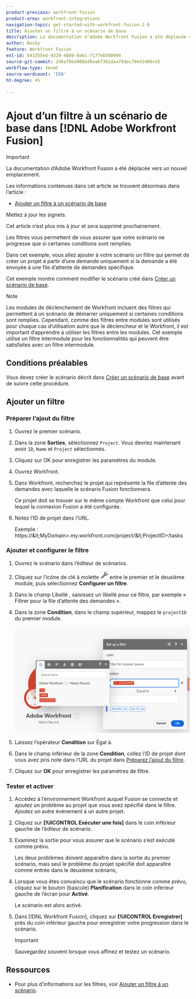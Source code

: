 ```yaml
---
product-previous: workfront-fusion
product-area: workfront-integrations
navigation-topic: get-started-with-workfront-fusion-2-0
title: Ajouter un filtre à un scénario de base
description: La documentation d’Adobe Workfront Fusion a été déplacée vers un nouvel emplacement. Cet article est obsolète, mais contient un lien vers le nouvel article qui couvre cette fonctionnalité.
author: Becky
feature: Workfront Fusion
exl-id: b43355ed-9329-4080-8e61-7177eb580994
source-git-commit: 2d6af8b4988bd9aab7381daa79dec79e41408c45
workflow-type: tm+mt
source-wordcount: '558'
ht-degree: 4%

---
```


# Ajout d’un filtre à un scénario de base dans [!DNL Adobe Workfront Fusion]

>[!IMPORTANT]
>
>La documentation d’Adobe Workfront Fusion a été déplacée vers un nouvel emplacement.
>
>Les informations contenues dans cet article se trouvent désormais dans l’article :
>
>* [Ajouter un filtre à un scénario de base](https://experienceleague.adobe.com/docs/workfront-fusion/using/build-practice-scenarios/add-filter-basic-scenario.html)
>
>Mettez à jour les signets.
>
>Cet article n’est plus mis à jour et sera supprimé prochainement.

Les filtres vous permettent de vous assurer que votre scénario ne progresse que si certaines conditions sont remplies.

Dans cet exemple, vous allez ajouter à votre scénario un filtre qui permet de créer un projet à partir d’une demande uniquement si la demande a été envoyée à une file d’attente de demandes spécifique.

Cet exemple montre comment modifier le scénario créé dans [Créer un scénario de base](/help/quicksilver/workfront-fusion/get-started/build-practice-scenarios/create-simple-scenario.md).

>[!NOTE]
>
>Les modules de déclenchement de Workfront incluent des filtres qui permettent à un scénario de démarrer uniquement si certaines conditions sont remplies. Cependant, comme des filtres entre modules sont utilisés pour chaque cas d’utilisation autre que le déclencheur et le Workfront, il est important d’apprendre à utiliser les filtres entre les modules. Cet exemple utilise un filtre intermodule pour les fonctionnalités qui peuvent être satisfaites avec un filtre intermodule.

## Conditions préalables

Vous devez créer le scénario décrit dans [Créer un scénario de base](/help/quicksilver/workfront-fusion/get-started/build-practice-scenarios/create-simple-scenario.md) avant de suivre cette procédure.

## Ajouter un filtre

### Préparer l’ajout du filtre

1. Ouvrez le premier scénario.
1. Dans la zone **Sorties**, sélectionnez `Project`.
Vous devriez maintenant avoir `ID`, `Name` et `Project` sélectionnés.
1. Cliquez sur OK pour enregistrer les paramètres du module.
1. Ouvrez Workfront.
1. Dans Workfront, recherchez le projet qui représente la file d’attente des demandes avec laquelle le scénario Fusion fonctionnera.

   Ce projet doit se trouver sur le même compte Workfront que celui pour lequel la connexion Fusion a été configurée.

1. Notez l’ID de projet dans l’URL.

   Exemple : https://\&lt;MyDomain\>.my.workfront.com/project/\&lt;ProjectID\>/tasks

### Ajouter et configurer le filtre

1. Ouvrez le scénario dans l’éditeur de scénarios.
1. Cliquez sur l’icône de clé à molette ![icône de clé à molette](assets/wrench-icon.png) entre le premier et le deuxième module, puis sélectionnez **Configurer un filtre**.
1. Dans le champ Libellé , saisissez un libellé pour ce filtre, par exemple « Filtrer pour la file d’attente des demandes ».
1. Dans la zone **Condition**, dans le champ supérieur, mappez le `projectID` du premier module.

   ![Mapper l’ID de projet](assets/map-proj-id.png)
1. Laissez l’opérateur **Condition** sur Égal à.
1. Dans le champ inférieur de la zone **Condition**, collez l’ID de projet dont vous avez pris note dans l’URL du projet dans [Préparez l’ajout du filtre](#prepare-to-add-the-filter).
1. Cliquez sur **OK** pour enregistrer les paramètres de filtre.

### Tester et activer

1. Accédez à l’environnement Workfront auquel Fusion se connecte et ajoutez un problème au projet que vous avez spécifié dans le filtre. Ajoutez un autre événement à un autre projet.
1. Cliquez sur **[!UICONTROL Exécuter une fois]** dans le coin inférieur gauche de l’éditeur de scénario.
1. Examinez la sortie pour vous assurer que le scénario s’est exécuté comme prévu.

   Les deux problèmes doivent apparaître dans la sortie du premier scénario, mais seul le problème du projet spécifié doit apparaître comme entrée dans le deuxième scénario,
1. Lorsque vous êtes convaincu que le scénario fonctionne comme prévu, cliquez sur le bouton (bascule) **Planification** dans le coin inférieur gauche de l’écran pour **Activé**.

   Le scénario est alors activé.
1. Dans [!DNL Workfront Fusion], cliquez sur **[!UICONTROL Enregistrer]** près du coin inférieur gauche pour enregistrer votre progression dans le scénario.

   >[!IMPORTANT]
   >
   >Sauvegardez souvent lorsque vous affinez et testez un scénario.

## Ressources

* Pour plus d’informations sur les filtres, voir [Ajouter un filtre à un scénario](/help/quicksilver/workfront-fusion/scenarios/add-a-filter-to-a-scenario.md).
